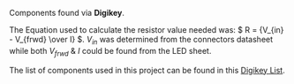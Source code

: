 Components found via **Digikey**.

The Equation used to calculate the resistor value needed was: $` R = {V_{in} - V_{frwd} \over I} `$. *V<sub>in</sub>* was determined from the connectors datasheet while both *V<sub>frwd</sub>* & $I$ could be found from the LED sheet.

The list of components used in this project can be found in this [Digikey List](https://www.digikey.com/en/mylists/list/WOLOCR9GBW).
